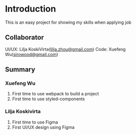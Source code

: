 # Introduction
This is an easy project for showing my skills when applying job

## Collaborator
UI/UX: Lilja KoskiVirta(lilja.zhou@gmail.com)
Code: Xuefeng Wu(sirowood@gmail.com)

## Summary
### Xuefeng Wu
1. First time to use webpack to build a project
2. First time to use styled-components

### Lilja Koskivirta
1. First time to use Figma
2. First UI/UX design using Figma